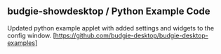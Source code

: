 budgie-showdesktop / Python Example Code
----------------------------------------

Updated python example applet with added settings and widgets to the config window.
[https://github.com/budgie-desktop/budgie-desktop-examples]
